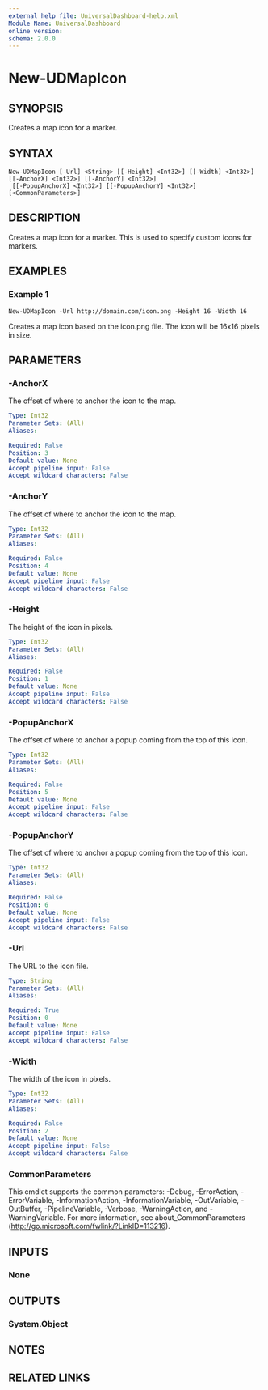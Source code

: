 ```yaml
---
external help file: UniversalDashboard-help.xml
Module Name: UniversalDashboard
online version: 
schema: 2.0.0
---
```


# New-UDMapIcon

## SYNOPSIS
Creates a map icon for a marker.

## SYNTAX

```
New-UDMapIcon [-Url] <String> [[-Height] <Int32>] [[-Width] <Int32>] [[-AnchorX] <Int32>] [[-AnchorY] <Int32>]
 [[-PopupAnchorX] <Int32>] [[-PopupAnchorY] <Int32>] [<CommonParameters>]
```

## DESCRIPTION
Creates a map icon for a marker. This is used to specify custom icons for markers.

## EXAMPLES

### Example 1
```
New-UDMapIcon -Url http://domain.com/icon.png -Height 16 -Width 16
```

Creates a map icon based on the icon.png file. The icon will be 16x16 pixels in size. 

## PARAMETERS

### -AnchorX
The offset of where to anchor the icon to the map.

```yaml
Type: Int32
Parameter Sets: (All)
Aliases: 

Required: False
Position: 3
Default value: None
Accept pipeline input: False
Accept wildcard characters: False
```

### -AnchorY
The offset of where to anchor the icon to the map.

```yaml
Type: Int32
Parameter Sets: (All)
Aliases: 

Required: False
Position: 4
Default value: None
Accept pipeline input: False
Accept wildcard characters: False
```

### -Height
The height of the icon in pixels.

```yaml
Type: Int32
Parameter Sets: (All)
Aliases: 

Required: False
Position: 1
Default value: None
Accept pipeline input: False
Accept wildcard characters: False
```

### -PopupAnchorX
The offset of where to anchor a popup coming from the top of this icon.

```yaml
Type: Int32
Parameter Sets: (All)
Aliases: 

Required: False
Position: 5
Default value: None
Accept pipeline input: False
Accept wildcard characters: False
```

### -PopupAnchorY
The offset of where to anchor a popup coming from the top of this icon.

```yaml
Type: Int32
Parameter Sets: (All)
Aliases: 

Required: False
Position: 6
Default value: None
Accept pipeline input: False
Accept wildcard characters: False
```

### -Url
The URL to the icon file.

```yaml
Type: String
Parameter Sets: (All)
Aliases: 

Required: True
Position: 0
Default value: None
Accept pipeline input: False
Accept wildcard characters: False
```

### -Width
The width of the icon in pixels.

```yaml
Type: Int32
Parameter Sets: (All)
Aliases: 

Required: False
Position: 2
Default value: None
Accept pipeline input: False
Accept wildcard characters: False
```

### CommonParameters
This cmdlet supports the common parameters: -Debug, -ErrorAction, -ErrorVariable, -InformationAction, -InformationVariable, -OutVariable, -OutBuffer, -PipelineVariable, -Verbose, -WarningAction, and -WarningVariable. For more information, see about_CommonParameters (http://go.microsoft.com/fwlink/?LinkID=113216).

## INPUTS

### None

## OUTPUTS

### System.Object

## NOTES

## RELATED LINKS

